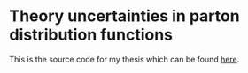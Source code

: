 # Theory uncertainties in parton distribution functions

This is the source code for my thesis which can be found [here](https://era.ed.ac.uk/handle/1842/38570).
